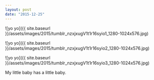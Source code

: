 ```yaml
---
layout: post
date: "2015-12-25"
---
```


![yo yo]({{ site.baseurl }}/assets/images/2015/tumblr_nzxjxugV1t1r16syio1_1280-1024x576.jpg)

![yo yo]({{ site.baseurl }}/assets/images/2015/tumblr_nzxjxugV1t1r16syio2_1280-1024x576.jpg)

![yo yo]({{ site.baseurl }}/assets/images/2015/tumblr_nzxjxugV1t1r16syio3_1280-1024x576.jpg)

My little baby has a little baby.
